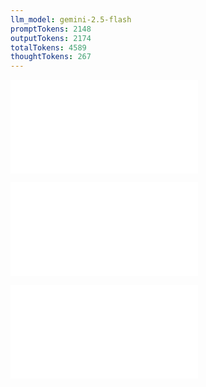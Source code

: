 ```yaml
---
llm_model: gemini-2.5-flash
promptTokens: 2148
outputTokens: 2174
totalTokens: 4589
thoughtTokens: 267
---
```


![@](steps/FileUrl%20Test%20Output.22fac2e9.md)

![@](steps/prompt.2bde6ab1.md)

![@](steps/response.884bfc21.md)
